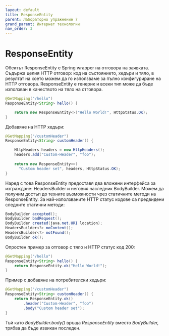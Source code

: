 ```yaml
---
layout: default
title: ResponseEntity
parent: Лабораторно упражнение 7
grand_parent: Интернет технологии
nav_order: 3
---
```

# ResponseEntity

Обектът ResponseEntity е Spring wrapper на отговора на заявката. Съдържа целия HTTP отговор: код на състоянието, хедъри и тяло, в резултат на което можем да го използваме за пълно конфигуриране на HTTP отговора. ResponseEntity е генерик и всеки тип може да бъде използван в качеството на тяло на отговора.

```java
@GetMapping("/hello")
ResponseEntity<String> hello() {

    return new ResponseEntity<>("Hello World!", HttpStatus.OK);
}

```

Добавяне на HTTP хедъри:

```java
@GetMapping("/customHeader")
ResponseEntity<String> customHeader() {

    HttpHeaders headers = new HttpHeaders();
    headers.add("Custom-Header", "foo");
        
    return new ResponseEntity<>(
      "Custom header set", headers, HttpStatus.OK);
}

```

Наред с това ResponseEntity предоставя два вложени интерфейса за изграждане: HeadersBuilder и неговия наследник BodyBuilder. Можем да получим достъп до техните възможности чрез статичните методи на ResponseEntity. За най-използваните HTTP статус кодове са предвидени следните статични методи:

```java
BodyBuilder accepted();
BodyBuilder badRequest();
BodyBuilder created(java.net.URI location);
HeadersBuilder<?> noContent();
HeadersBuilder<?> notFound();
BodyBuilder ok();
```

Опростен пример за отговор с тяло и HTTP статус код 200:

```java
@GetMapping("/hello")
ResponseEntity<String> hello() {
    return ResponseEntity.ok("Hello World!");
}
```

Пример с добавяне на потребителски хедъри:

```java
@GetMapping("/customHeader")
ResponseEntity<String> customHeader() {
    return ResponseEntity.ok()
        .header("Custom-Header", "foo")
        .body("Custom header set");
}
```

Тъй като _BodyBuilder.body()_ връща _ResponseEntity_ вместо _BodyBuilder,_ трябва да бъде извикан последен.
